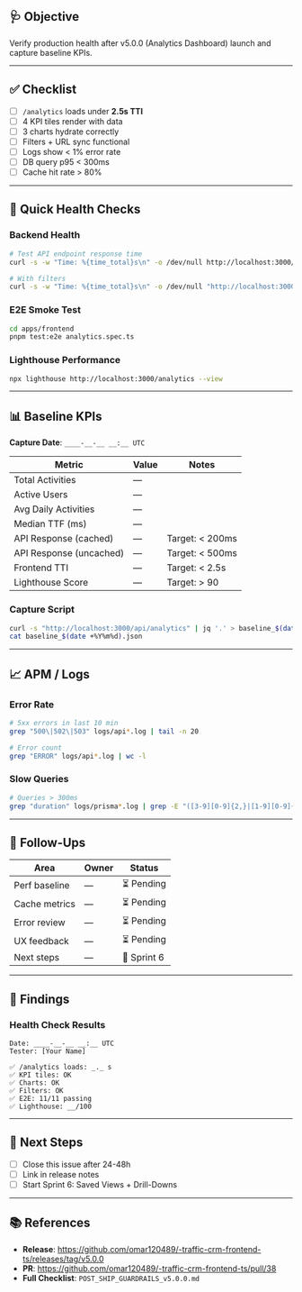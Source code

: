 ## 🩺 Objective
Verify production health after v5.0.0 (Analytics Dashboard) launch and capture baseline KPIs.

---

## ✅ Checklist
- [ ] `/analytics` loads under **2.5s TTI**
- [ ] 4 KPI tiles render with data
- [ ] 3 charts hydrate correctly
- [ ] Filters + URL sync functional
- [ ] Logs show < 1% error rate
- [ ] DB query p95 < 300ms
- [ ] Cache hit rate > 80%

---

## 🧪 Quick Health Checks

### Backend Health
```bash
# Test API endpoint response time
curl -s -w "Time: %{time_total}s\n" -o /dev/null http://localhost:3000/api/analytics

# With filters
curl -s -w "Time: %{time_total}s\n" -o /dev/null "http://localhost:3000/api/analytics?from=2025-09-26&to=2025-10-25"
```

### E2E Smoke Test
```bash
cd apps/frontend
pnpm test:e2e analytics.spec.ts
```

### Lighthouse Performance
```bash
npx lighthouse http://localhost:3000/analytics --view
```

---

## 📊 Baseline KPIs

**Capture Date**: `____-__-__ __:__ UTC`

| Metric | Value | Notes |
|--------|-------|-------|
| Total Activities | — | |
| Active Users | — | |
| Avg Daily Activities | — | |
| Median TTF (ms) | — | |
| API Response (cached) | — | Target: < 200ms |
| API Response (uncached) | — | Target: < 500ms |
| Frontend TTI | — | Target: < 2.5s |
| Lighthouse Score | — | Target: > 90 |

### Capture Script
```bash
curl -s "http://localhost:3000/api/analytics" | jq '.' > baseline_$(date +%Y%m%d).json
cat baseline_$(date +%Y%m%d).json
```

---

## 📈 APM / Logs

### Error Rate
```bash
# 5xx errors in last 10 min
grep "500\|502\|503" logs/api*.log | tail -n 20

# Error count
grep "ERROR" logs/api*.log | wc -l
```

### Slow Queries
```bash
# Queries > 300ms
grep "duration" logs/prisma*.log | grep -E "([3-9][0-9]{2,}|[1-9][0-9]{3,})ms"
```

---

## 🚨 Follow-Ups

| Area | Owner | Status |
|------|-------|--------|
| Perf baseline | — | ⏳ Pending |
| Cache metrics | — | ⏳ Pending |
| Error review | — | ⏳ Pending |
| UX feedback | — | ⏳ Pending |
| Next steps | — | 🎯 Sprint 6 |

---

## 📝 Findings

### Health Check Results
```
Date: ____-__-__ __:__ UTC
Tester: [Your Name]

✅ /analytics loads: _._ s
✅ KPI tiles: OK
✅ Charts: OK
✅ Filters: OK
✅ E2E: 11/11 passing
✅ Lighthouse: __/100
```

---

## 🎯 Next Steps

- [ ] Close this issue after 24-48h
- [ ] Link in release notes
- [ ] Start Sprint 6: Saved Views + Drill-Downs

---

## 📚 References

- **Release**: https://github.com/omar120489/-traffic-crm-frontend-ts/releases/tag/v5.0.0
- **PR**: https://github.com/omar120489/-traffic-crm-frontend-ts/pull/38
- **Full Checklist**: `POST_SHIP_GUARDRAILS_v5.0.0.md`

